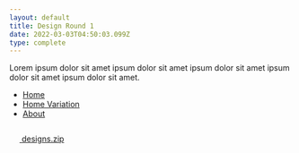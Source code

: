 ```yaml
---
layout: default
title: Design Round 1
date: 2022-03-03T04:50:03.099Z
type: complete
---
```


Lorem ipsum dolor sit amet ipsum dolor sit amet ipsum dolor sit amet ipsum dolor sit amet ipsum dolor sit amet.

- [Home](#)
- [Home Variation](#)
- [About](#)

<a href="" download class="download">
	<svg aria-hidden="true" focusable="false" width="18" height="28" viewBox="0 0 18 28" fill="none"
		xmlns="http://www.w3.org/2000/svg">
		<path fill-rule="evenodd" clip-rule="evenodd"
			d="M8.15673 26.1525L8.15463 26.1546L9.60056 27.6005L17.5763 19.6248L16.1304 18.1789L10.7515 23.5578L10.7514 0.293379L8.70659 0.293378L8.70659 23.8105L2.30696 17.4109L0.861029 18.8568L8.15673 26.1525Z" />
	</svg>
	<span>designs.zip</span></a>
